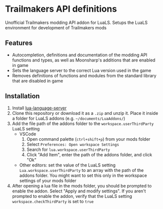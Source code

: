 # Trailmakers API definitions

Unofficial Trailmakers modding API addon for LuaLS. Setups the LuaLS environment for development of Trailmakers mods

## Features

- Autocompletion, definitions and documentation of the modding API functions and types, as well as Moonsharp's additions that are enabled in game
- Sets the language server to the correct Lua version used in the game
- Removes definitions of functions and modules from the standard library that are disabled in game

## Installation

1. Install [lua-language-server](https://github.com/LuaLS/lua-language-server#install)
2. Clone this repository or download it as a `.zip` and unzip it. Place it inside a folder for LuaLS addons (e.g. `~/documents/LuaAddons/`)
3. Add the file path of the addons folder to the `workspace.userThirdParty` LuaLS setting
   - VSCode
     1. Open command palette (`ctrl+shift+p`) from your mods folder
     2. Select `Preferences: Open workspace Settings`
     3. Search for `lua.workspace.userThirdParty`
     4. Click "Add Item", enter the path of the addons folder, and click "Ok"
   - Other editors: set the value of the LuaLS setting `Lua.workspace.userThirdParty` to an array with the path of the addons folder. You might want to set this only in the workspace settings of your mods folder
4. After opening a lua file in the mods folder, you should be prompted to enable the addon. Select "Apply and modify settings". If you aren't prompted to enable the addon, verify that the LuaLS setting `workspace.checkThirdParty` is set to `true`
